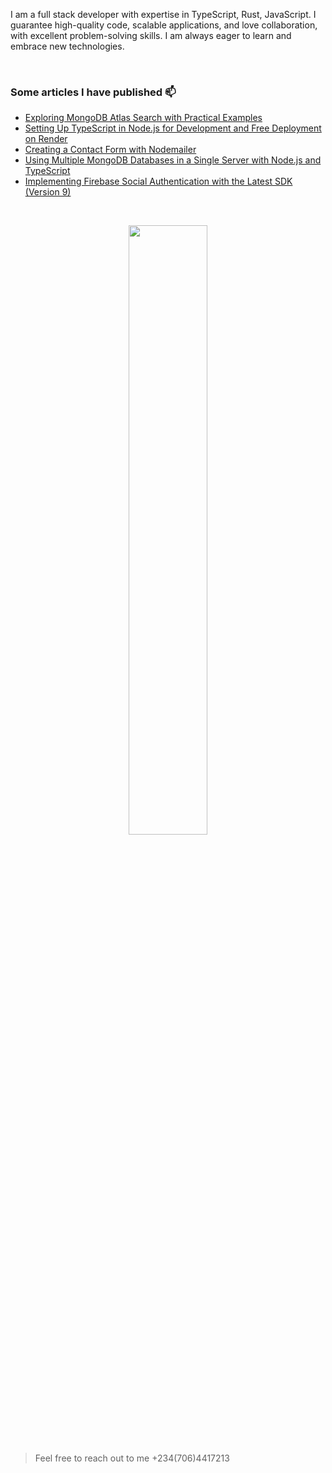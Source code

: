 I am a full stack developer with expertise in TypeScript, Rust, JavaScript. I guarantee high-quality code, scalable applications, and love collaboration, with excellent problem-solving skills. I am always eager to learn and embrace new technologies.

<br />

### Some articles I have published 📫

- [Exploring MongoDB Atlas Search with Practical Examples](https://chukwu3meka.medium.com/a-practical-example-using-mongodb-atlas-search-144ab2d4ed78)
- [Setting Up TypeScript in Node.js for Development and Free Deployment on Render](https://chukwu3meka.medium.com/setup-typescript-in-nodejs-for-development-and-free-deployment-to-render-74e804de6691)
- [Creating a Contact Form with Nodemailer](https://chukwu3meka.medium.com/contact-form-with-nodemailer-3bf217db9df8)
- [Using Multiple MongoDB Databases in a Single Server with Node.js and TypeScript](https://chukwu3meka.medium.com/using-multiple-mongodb-databases-in-a-single-server-with-nodejs-and-typescript-f447e4628a80)
- [Implementing Firebase Social Authentication with the Latest SDK (Version 9)](https://chukwu3meka.medium.com/firebase-social-authentication-with-latest-sdk-version-9-75e4eac57563)

<br />

<p align="center" max-width=700>
 <a href="https://github.com/Chukwu3meka/github-readme-stats"  >
  <img width=50% align="center" src="https://github-readme-stats.vercel.app/api?username=Chukwu3meka&show_icons=true&show=discussions_started,prs_merged,prs_merged_percentage,discussions_answered&rank_icon=github" />
 </a>
</p>

> Feel free to reach out to me +234(706)4417213
